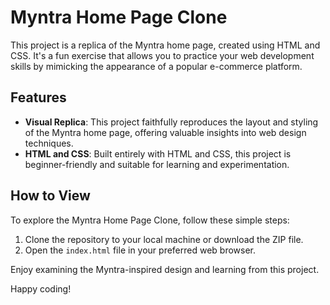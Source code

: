 # Myntra Home Page Clone

This project is a replica of the Myntra home page, created using HTML and CSS. It's a fun exercise that allows you to practice your web development skills by mimicking the appearance of a popular e-commerce platform.

## Features

- **Visual Replica**: This project faithfully reproduces the layout and styling of the Myntra home page, offering valuable insights into web design techniques.
- **HTML and CSS**: Built entirely with HTML and CSS, this project is beginner-friendly and suitable for learning and experimentation.

## How to View

To explore the Myntra Home Page Clone, follow these simple steps:

1. Clone the repository to your local machine or download the ZIP file.
2. Open the `index.html` file in your preferred web browser.

Enjoy examining the Myntra-inspired design and learning from this project.




Happy coding!
